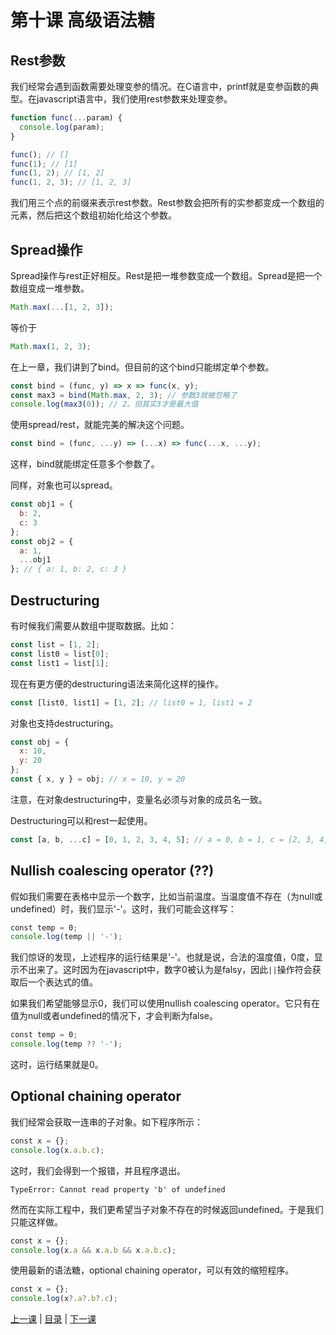 # 第十课 高级语法糖
## Rest参数
我们经常会遇到函数需要处理变参的情况。在C语言中，printf就是变参函数的典型。在javascript语言中，我们使用rest参数来处理变参。
```javascript
function func(...param) {
  console.log(param);
}

func(); // []
func(1); // [1]
func(1, 2); // [1, 2]
func(1, 2, 3); // [1, 2, 3]
```
我们用三个点的前缀来表示rest参数。Rest参数会把所有的实参都变成一个数组的元素，然后把这个数组初始化给这个参数。

## Spread操作
Spread操作与rest正好相反。Rest是把一堆参数变成一个数组。Spread是把一个数组变成一堆参数。
```javascript
Math.max(...[1, 2, 3]);
```
等价于
```javascript
Math.max(1, 2, 3);
```
在上一章，我们讲到了bind。但目前的这个bind只能绑定单个参数。
```javascript
const bind = (func, y) => x => func(x, y);
const max3 = bind(Math.max, 2, 3); // 参数3就被忽略了
console.log(max3(0)); // 2。但其实3才是最大值
```
使用spread/rest，就能完美的解决这个问题。
```javascript
const bind = (func, ...y) => (...x) => func(...x, ...y);
```
这样，bind就能绑定任意多个参数了。

同样，对象也可以spread。
```javascript
const obj1 = {
  b: 2,
  c: 3
};
const obj2 = {
  a: 1,
  ...obj1
}; // { a: 1, b: 2, c: 3 }
```
## Destructuring
有时候我们需要从数组中提取数据。比如：
```javascript
const list = [1, 2];
const list0 = list[0];
const list1 = list[1];
```
现在有更方便的destructuring语法来简化这样的操作。
```javascript
const [list0, list1] = [1, 2]; // list0 = 1, list1 = 2
```
对象也支持destructuring。
```javascript
const obj = {
  x: 10,
  y: 20
};
const { x, y } = obj; // x = 10, y = 20
```
注意，在对象destructuring中，变量名必须与对象的成员名一致。

Destructuring可以和rest一起使用。
```javascript
const [a, b, ...c] = [0, 1, 2, 3, 4, 5]; // a = 0, b = 1, c = [2, 3, 4, 5]
```

## Nullish coalescing operator (??)
假如我们需要在表格中显示一个数字，比如当前温度。当温度值不存在（为null或undefined）时，我们显示'-'。这时，我们可能会这样写：
```javascript
const temp = 0;
console.log(temp || '-');
```
我们惊讶的发现，上述程序的运行结果是'-'。也就是说，合法的温度值，0度，显示不出来了。这时因为在javascript中，数字0被认为是falsy，因此`||`操作符会获取后一个表达式的值。

如果我们希望能够显示0，我们可以使用nullish coalescing operator。它只有在值为null或者undefined的情况下，才会判断为false。
```javascript
const temp = 0;
console.log(temp ?? '-');
```
这时，运行结果就是0。

## Optional chaining operator
我们经常会获取一连串的子对象。如下程序所示：
```javascript
const x = {};
console.log(x.a.b.c);
```
这时，我们会得到一个报错，并且程序退出。
```
TypeError: Cannot read property 'b' of undefined
```
然而在实际工程中，我们更希望当子对象不存在的时候返回undefined。于是我们只能这样做。
```javascript
const x = {};
console.log(x.a && x.a.b && x.a.b.c);
```
使用最新的语法糖，optional chaining operator，可以有效的缩短程序。
```javascript
const x = {};
console.log(x?.a?.b?.c);
```

[上一课](lesson9.md) &#124; [目录](README.md) &#124; [下一课](lesson11.md)
